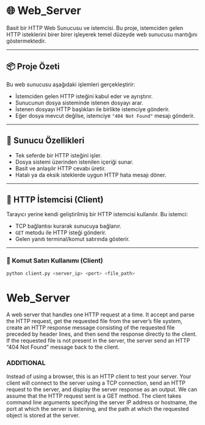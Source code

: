 # 🌐 Web_Server

Basit bir HTTP Web Sunucusu ve istemcisi. Bu proje, istemciden gelen HTTP isteklerini birer birer işleyerek temel düzeyde web sunucusu mantığını göstermektedir.

---

## 📦 Proje Özeti

Bu web sunucusu aşağıdaki işlemleri gerçekleştirir:

- İstemciden gelen HTTP isteğini kabul eder ve ayrıştırır.
- Sunucunun dosya sisteminde istenen dosyayı arar.
- İstenen dosyayı HTTP başlıkları ile birlikte istemciye gönderir.
- Eğer dosya mevcut değilse, istemciye `"404 Not Found"` mesajı gönderir.

---

## 🔧 Sunucu Özellikleri

- Tek seferde bir HTTP isteğini işler.
- Dosya sistemi üzerinden istenilen içeriği sunar.
- Basit ve anlaşılır HTTP cevabı üretir.
- Hatalı ya da eksik isteklerde uygun HTTP hata mesajı döner.

---

## 🧪 HTTP İstemcisi (Client)

Tarayıcı yerine kendi geliştirilmiş bir HTTP istemcisi kullanılır. Bu istemci:

- TCP bağlantısı kurarak sunucuya bağlanır.
- `GET` metodu ile HTTP isteği gönderir.
- Gelen yanıtı terminal/komut satırında gösterir.

---

### 🔢 Komut Satırı Kullanımı (Client)

```bash
python client.py <server_ip> <port> <file_path>
```

# Web_Server
A web server that handles one HTTP request at a time. It accept and parse the HTTP request, get the requested file from the server’s file system, create an HTTP response message consisting of the requested file preceded by header lines, and then send the response directly to the client. If the requested file is not present in the server, the server send an HTTP “404 Not Found” message back to the client.

<h3>ADDITIONAL</h3>
Instead of using a browser, this is an HTTP client to test your server. Your client will connect to the server using a TCP connection, send an HTTP request to the server, and display the server response as an output. We can assume that the HTTP request sent is a GET method. The client takes command line arguments specifying the server IP address or hostname, the port at which the server is listening, and the path at which the requested object is stored at the server.

